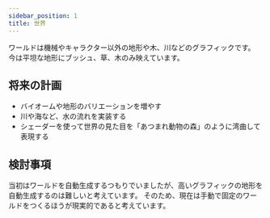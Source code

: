 ```yaml
---
sidebar_position: 1
title: 世界
---
```


ワールドは機械やキャラクター以外の地形や木、川などのグラフィックです。
今は平坦な地形にブッシュ、草、木のみ映えています。

## 将来の計画

- バイオームや地形のバリエーションを増やす
- 川や海など、水の流れを実装する
- シェーダーを使って世界の見た目を「あつまれ動物の森」のように湾曲して表現する

## 検討事項

当初はワールドを自動生成するつもりでいましたが、高いグラフィックの地形を自動生成するのは難しいと考えています。
そのため、現在は手動で固定のワールドをつくるほうが現実的であると考えています。



